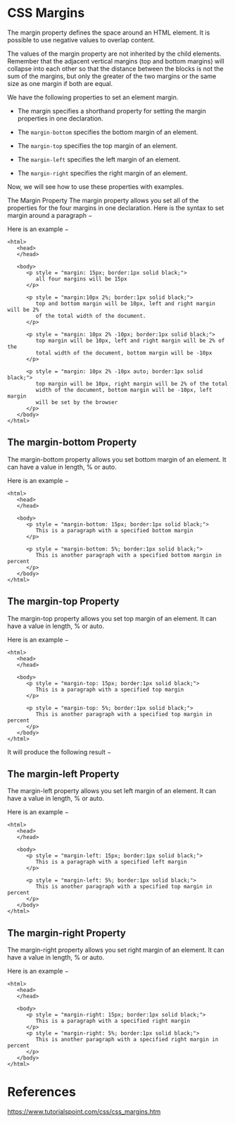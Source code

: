 # CSS Margins

The margin property defines the space around an HTML element. It is possible to use negative values to overlap content.

The values of the margin property are not inherited by the child elements. Remember that the adjacent vertical margins (top and bottom margins) will collapse into each other so that the distance between the blocks is not the sum of the margins, but only the greater of the two margins or the same size as one margin if both are equal.

We have the following properties to set an element margin.

- The margin specifies a shorthand property for setting the margin properties in one declaration.

- The `margin-bottom` specifies the bottom margin of an element.

- The `margin-top` specifies the top margin of an element.

- The `margin-left` specifies the left margin of an element.

- The `margin-right` specifies the right margin of an element.

Now, we will see how to use these properties with examples.

The Margin Property
The margin property allows you set all of the properties for the four margins in one declaration. Here is the syntax to set margin around a paragraph −

Here is an example −
```
<html>
   <head>
   </head>

   <body>
      <p style = "margin: 15px; border:1px solid black;">
         all four margins will be 15px
      </p>

      <p style = "margin:10px 2%; border:1px solid black;">
         top and bottom margin will be 10px, left and right margin will be 2%
         of the total width of the document.
      </p>

      <p style = "margin: 10px 2% -10px; border:1px solid black;">
         top margin will be 10px, left and right margin will be 2% of the
         total width of the document, bottom margin will be -10px
      </p>

      <p style = "margin: 10px 2% -10px auto; border:1px solid black;">
         top margin will be 10px, right margin will be 2% of the total
         width of the document, bottom margin will be -10px, left margin
         will be set by the browser
      </p>
   </body>
</html>
```

## The margin-bottom Property
The margin-bottom property allows you set bottom margin of an element. It can have a value in length, % or auto.

Here is an example −
```
<html>
   <head>
   </head>

   <body>
      <p style = "margin-bottom: 15px; border:1px solid black;">
         This is a paragraph with a specified bottom margin
      </p>

      <p style = "margin-bottom: 5%; border:1px solid black;">
         This is another paragraph with a specified bottom margin in percent
      </p>
   </body>
</html>
```

## The margin-top Property
The margin-top property allows you set top margin of an element. It can have a value in length, % or auto.

Here is an example −

```
<html>
   <head>
   </head>

   <body>
      <p style = "margin-top: 15px; border:1px solid black;">
         This is a paragraph with a specified top margin
      </p>

      <p style = "margin-top: 5%; border:1px solid black;">
         This is another paragraph with a specified top margin in percent
      </p>
   </body>
</html>
```
It will produce the following result −

## The margin-left Property
The margin-left property allows you set left margin of an element. It can have a value in length, % or auto.

Here is an example −
```
<html>
   <head>
   </head>

   <body>
      <p style = "margin-left: 15px; border:1px solid black;">
         This is a paragraph with a specified left margin
      </p>

      <p style = "margin-left: 5%; border:1px solid black;">
         This is another paragraph with a specified top margin in percent
      </p>
   </body>
</html>
```

## The margin-right Property
The margin-right property allows you set right margin of an element. It can have a value in length, % or auto.

Here is an example −
```
<html>
   <head>
   </head>

   <body>
      <p style = "margin-right: 15px; border:1px solid black;">
         This is a paragraph with a specified right margin
      </p>
      <p style = "margin-right: 5%; border:1px solid black;">
         This is another paragraph with a specified right margin in percent
      </p>
   </body>
</html>
```

# References
https://www.tutorialspoint.com/css/css_margins.htm
